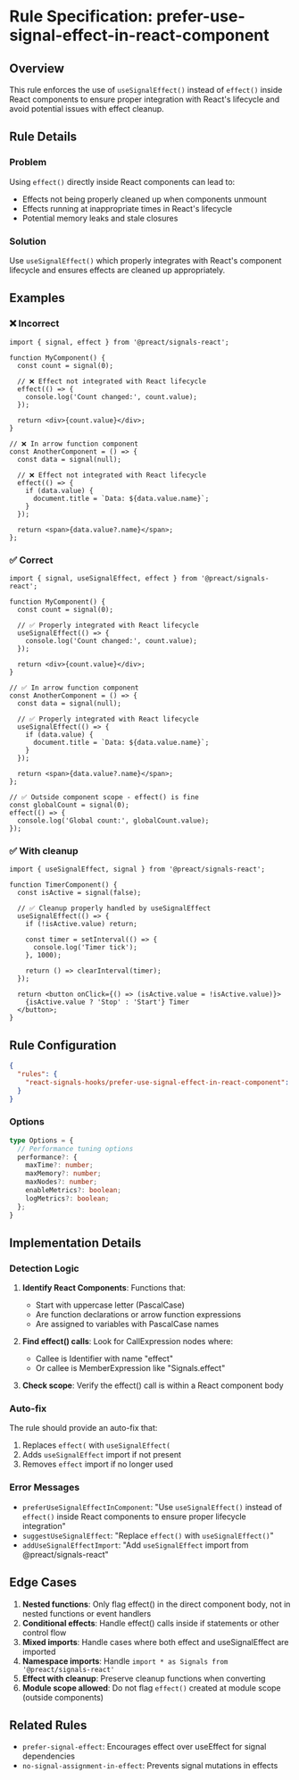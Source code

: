 # Rule Specification: prefer-use-signal-effect-in-react-component

## Overview

This rule enforces the use of `useSignalEffect()` instead of `effect()` inside React components to ensure proper integration with React's lifecycle and avoid potential issues with effect cleanup.

## Rule Details

### Problem

Using `effect()` directly inside React components can lead to:

- Effects not being properly cleaned up when components unmount
- Effects running at inappropriate times in React's lifecycle
- Potential memory leaks and stale closures

### Solution

Use `useSignalEffect()` which properly integrates with React's component lifecycle and ensures effects are cleaned up appropriately.

## Examples

### ❌ Incorrect

```tsx
import { signal, effect } from '@preact/signals-react';

function MyComponent() {
  const count = signal(0);
  
  // ❌ Effect not integrated with React lifecycle
  effect(() => {
    console.log('Count changed:', count.value);
  });
  
  return <div>{count.value}</div>;
}

// ❌ In arrow function component
const AnotherComponent = () => {
  const data = signal(null);
  
  // ❌ Effect not integrated with React lifecycle
  effect(() => {
    if (data.value) {
      document.title = `Data: ${data.value.name}`;
    }
  });
  
  return <span>{data.value?.name}</span>;
};
```

### ✅ Correct

```tsx
import { signal, useSignalEffect, effect } from '@preact/signals-react';

function MyComponent() {
  const count = signal(0);
  
  // ✅ Properly integrated with React lifecycle
  useSignalEffect(() => {
    console.log('Count changed:', count.value);
  });
  
  return <div>{count.value}</div>;
}

// ✅ In arrow function component
const AnotherComponent = () => {
  const data = signal(null);
  
  // ✅ Properly integrated with React lifecycle
  useSignalEffect(() => {
    if (data.value) {
      document.title = `Data: ${data.value.name}`;
    }
  });
  
  return <span>{data.value?.name}</span>;
};

// ✅ Outside component scope - effect() is fine
const globalCount = signal(0);
effect(() => {
  console.log('Global count:', globalCount.value);
});
```

### ✅ With cleanup

```tsx
import { useSignalEffect, signal } from '@preact/signals-react';

function TimerComponent() {
  const isActive = signal(false);
  
  // ✅ Cleanup properly handled by useSignalEffect
  useSignalEffect(() => {
    if (!isActive.value) return;
    
    const timer = setInterval(() => {
      console.log('Timer tick');
    }, 1000);
    
    return () => clearInterval(timer);
  });
  
  return <button onClick={() => (isActive.value = !isActive.value)}>
    {isActive.value ? 'Stop' : 'Start'} Timer
  </button>;
}
```

## Rule Configuration

```json
{
  "rules": {
    "react-signals-hooks/prefer-use-signal-effect-in-react-component": "error"
  }
}
```

### Options

```typescript
type Options = {
  // Performance tuning options
  performance?: {
    maxTime?: number;
    maxMemory?: number;
    maxNodes?: number;
    enableMetrics?: boolean;
    logMetrics?: boolean;
  };
}
```

## Implementation Details

### Detection Logic

1. **Identify React Components**: Functions that:
   - Start with uppercase letter (PascalCase)
   - Are function declarations or arrow function expressions
   - Are assigned to variables with PascalCase names

2. **Find effect() calls**: Look for CallExpression nodes where:
   - Callee is Identifier with name "effect"
   - Or callee is MemberExpression like "Signals.effect"

3. **Check scope**: Verify the effect() call is within a React component body

### Auto-fix

The rule should provide an auto-fix that:

1. Replaces `effect(` with `useSignalEffect(`
 2. Adds `useSignalEffect` import if not present
3. Removes `effect` import if no longer used

### Error Messages

- `preferUseSignalEffectInComponent`: "Use `useSignalEffect()` instead of `effect()` inside React components to ensure proper lifecycle integration"
- `suggestUseSignalEffect`: "Replace `effect()` with `useSignalEffect()`"
- `addUseSignalEffectImport`: "Add `useSignalEffect` import from @preact/signals-react"

## Edge Cases

1. **Nested functions**: Only flag effect() in the direct component body, not in nested functions or event handlers
2. **Conditional effects**: Handle effect() calls inside if statements or other control flow
3. **Mixed imports**: Handle cases where both effect and useSignalEffect are imported
4. **Namespace imports**: Handle `import * as Signals from '@preact/signals-react'`
5. **Effect with cleanup**: Preserve cleanup functions when converting
6. **Module scope allowed**: Do not flag `effect()` created at module scope (outside components)

## Related Rules

- `prefer-signal-effect`: Encourages effect over useEffect for signal dependencies
- `no-signal-assignment-in-effect`: Prevents signal mutations in effects
